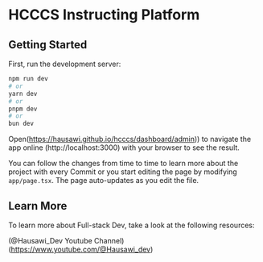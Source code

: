 # HCCCS Instructing Platform 

## Getting Started

First, run the development server:

```bash
npm run dev
# or
yarn dev
# or
pnpm dev
# or
bun dev
```

Open(https://hausawi.github.io/hcccs/dashboard/admin))
to navigate the app online
(http://localhost:3000) with your browser to see the result.

You can follow the changes from time to time to learn more about the project with every Commit or you start editing the page by modifying `app/page.tsx`. The page auto-updates as you edit the file.

## Learn More

To learn more about Full-stack Dev, take a look at the following resources:

(@Hausawi_Dev Youtube Channel) (https://www.youtube.com/@Hausawi_dev)
